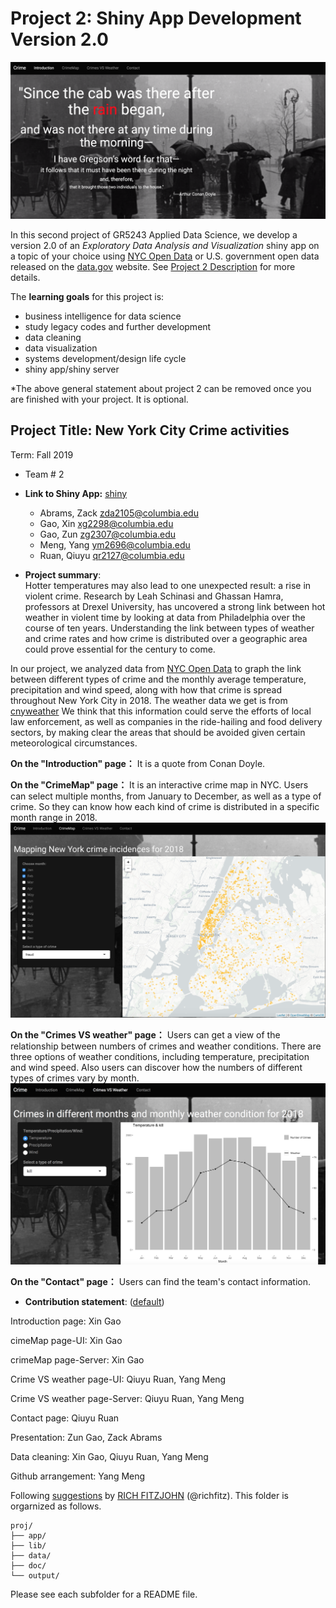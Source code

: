 # Project 2: Shiny App Development Version 2.0



![screenshot](doc/figs/screenshot3.png)

In this second project of GR5243 Applied Data Science, we develop a version 2.0 of an *Exploratory Data Analysis and Visualization* shiny app on a topic of your choice using [NYC Open Data](https://opendata.cityofnewyork.us/) or U.S. government open data released on the [data.gov](https://data.gov/) website. See [Project 2 Description](doc/project2_desc.md) for more details.  

The **learning goals** for this project is:

- business intelligence for data science
- study legacy codes and further development
- data cleaning
- data visualization
- systems development/design life cycle
- shiny app/shiny server

*The above general statement about project 2 can be removed once you are finished with your project. It is optional.

## Project Title: New York City Crime activities
Term: Fall 2019

+ Team # 2

+ **Link to Shiny App:** [shiny](https://xg2298.shinyapps.io/proj2/)
	+ Abrams, Zack zda2105@columbia.edu
	+ Gao, Xin xg2298@columbia.edu
	+ Gao, Zun zg2307@columbia.edu
	+ Meng, Yang ym2696@columbia.edu
	+ Ruan, Qiuyu qr2127@columbia.edu

+ **Project summary**:\
Hotter temperatures may also lead to one unexpected result: a rise in violent crime. Research by Leah Schinasi and Ghassan Hamra, professors at Drexel University, has uncovered a strong link between hot weather in violent time by looking at data from Philadelphia over the course of ten years. Understanding the link between types of weather and crime rates and how crime is distributed over a geographic area could prove essential for the century to come. 

In our project, we analyzed data from  [NYC Open Data](https://data.cityofnewyork.us/Public-Safety/NYPD-Complaint-Data-Historic/qgea-i56i) to graph the link between different types of crime and the monthly average temperature, precipitation and wind speed, along with how that crime is spread throughout New York City in 2018. The weather data we get is from [cnyweather](http://www.cnyweather.com/wxrainsummary.php) We think that this information could serve the efforts of local law enforcement, as well as companies in the ride-hailing and food delivery sectors, by making clear the areas that should be avoided given certain meteorological circumstances. 

**On the "Introduction" page：**
It is a quote from Conan Doyle.

**On the "CrimeMap" page：**
It is an interactive crime map in NYC. Users can select multiple months, from January to December, as well as a type of crime. So they can know how each kind of crime is distributed in a specific month range in 2018.
![screenshot](doc/figs/screenshot1.png)




**On the "Crimes VS weather" page：**
Users can get a view of the relationship between numbers of crimes and weather conditions. There are three options of weather conditions, including temperature, precipitation and wind speed. Also users can discover how the numbers of different types of crimes vary by month.
![screenshot](doc/figs/screenshot2.png)



**On the "Contact" page：**
Users can find the team's contact information.

+ **Contribution statement**: ([default](doc/a_note_on_contributions.md))

Introduction page: Xin Gao

cimeMap page-UI: Xin Gao

crimeMap page-Server: Xin Gao

Crime VS weather page-UI: Qiuyu Ruan, Yang Meng

Crime VS weather page-Server: Qiuyu Ruan, Yang Meng

Contact page: Qiuyu Ruan

Presentation: Zun Gao, Zack Abrams

Data cleaning: Xin Gao, Qiuyu Ruan, Yang Meng

Github arrangement: Yang Meng

Following [suggestions](http://nicercode.github.io/blog/2013-04-05-projects/) by [RICH FITZJOHN](http://nicercode.github.io/about/#Team) (@richfitz). This folder is orgarnized as follows.

```
proj/
├── app/
├── lib/
├── data/
├── doc/
└── output/
```

Please see each subfolder for a README file.

